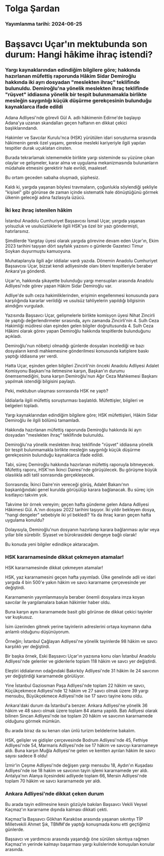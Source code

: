 # Tolga Şardan

### Yayımlanma tarihi: 2024-06-25

# Başsavcı Uçar'ın mektubunda son durum: Hangi hâkime ihraç istendi?


### Yargı kaynaklarından edindiğim bilgilere göre; hakkında hazırlanan müfettiş raporunda Hâkim Sidar Demiroğlu hakkında iki ayrı dosyadan "meslekten ihraç" teklifinde bulunuldu. Demiroğlu'na yönelik meslekten ihraç teklifinde "rüşvet" iddiasına yönelik bir tespit bulunmamakla birlikte mesleğin saygınlığı küçük düşürme gerekçesinin bulunduğu kaynaklarca ifade edildi



Adana Adliyesi'nde görevli Gül A. adlı hâkimenin Edirne'de başlayıp Adana'ya uzanan skandalları geçen haftanın en dikkat çekici başlıklarındandı.

Hakimler ve Savcılar Kurulu'nca (HSK) yürütülen idari soruşturma sırasında hâkimenin gerek özel yaşamı, gerekse mesleki kariyeriyle ilgili yapılan tespitler durak uçuklatan cinsten.

Burada tekrarlamak istememekle birlikte yargı sisteminde su yüzüne çıkan olaylar ve gelişmeler, karar alma ve uygulama mekanizmasında bulunanların müdahale etmesini gerektirir hale evrildi, maalesef.

Bu ortam geceden sabaha oluşmadı, şüphesiz.

Kaldı ki, yargıda yaşanan böylesi travmaların, çoğunlukla söylendiği şekliyle "kişisel" gibi görünse de zaman içinde sistematik hale dönüştüğünü görmek ülkenin geleceği adına fazlasıyla üzücü.


### İki kez ihraç istenilen hâkim

İstanbul Anadolu Cumhuriyet Başsavcısı İsmail Uçar, yargıda yaşanan yolsuzluk ve usulsüzlüklerle ilgili HSK'ya özel bir yazı göndermişti, hatırlarsınız.

Şimdilerde Yargıtay üyesi olarak yargıda görevine devam eden Uçar'ın, Ekim 2023 tarihini taşıyan dört sayfalık yazısını o günlerde Gazeteci Timur Soykan duyurmuştu kamuoyuna.

Muhataplarıyla ilgili ağır iddialar vardı yazıda. Dönemin Anadolu Cumhuriyet Başsavcısı Uçar, bizzat kendi adliyesinde olanı biteni tespitleriyle beraber Ankara'ya gönderdi.

Uçar'ın, hakkında şikayette bulunduğu yargı mensupları arasında Anadolu Adliyesi'nde görev yapan Hâkim Sidar Demiroğlu var.

Adliye'de sulh ceza hakimliklerinden, erişimin engellenmesi konusunda para karşılığında kararlar verildiği ve usulsüz tahliyelerin yapıldığı bilgisinin alındığını vurguladı.

Yazısında Başsavcı Uçar, gelişmelerle birlikte komisyon üyesi Nihat Zincirli ile yaptığı değerlendirmeler sırasında, aynı zamanda Zincirli'nin 4. Sulh Ceza Hakimliği müdiresi olan eşinden gelen bilgiler doğrultusunda 4. Sulh Ceza Hâkimi olarak görev yapan Demiroğlu hakkında tespitlerde bulunduğunu açıkladı.

Demiroğlu'nun nöbetçi olmadığı günlerde dosyaları incelediği ve bazı dosyaların kendi mahkemesine gönderilmesi konusunda katiplere baskı yaptığı iddiasına yer verdi.

Hatta Uçar, eşinden gelen bilgileri Zincirli'nin önceki Anadolu Adliyesi Adalet Komisyonu Başkanı'na iletmesine karşın, Başkan'ın durumu önemsemediğini, buna karşın Demiroğlu'nun Ağır Ceza Mahkemesi Başkanı yapılmak istendiği bilgisini paylaştı.

Peki, mektubun ulaşması sonrasında HSK ne yaptı?

İddialarla ilgili müfettiş soruşturması başlatıldı. Müfettişler, bilgileri ve belgeleri topladı.

Yargı kaynaklarından edindiğim bilgilere göre; HSK müfettişleri, Hâkim Sidar Demiroğlu ile ilgili bölümü tamamladı.

Hakkında hazırlanan müfettiş raporunda Demiroğlu hakkında iki ayrı dosyadan "meslekten ihraç" teklifinde bulunuldu.

Demiroğlu'na yönelik meslekten ihraç teklifinde "rüşvet" iddiasına yönelik bir tespit bulunmamakla birlikte mesleğin saygınlığı küçük düşürme gerekçesinin bulunduğu kaynaklarca ifade edildi.

Tabi, süreç Demiroğlu hakkında hazırlanan müfettiş raporuyla bitmeyecek. Müfettiş raporu, HSK'nın İkinci Dairesi'nde görüşülecek. Bu görüşme büyük olasılıkla adli tatil sonrasında gerçekleşecek.

Sonrasında; İkinci Daire'nin vereceği görüş, Adalet Bakanı'nın başkanlığındaki genel kurulda görüşülüp karara bağlanacak. Bu süreç için kısıtlayıcı takvim yok.

Takvime bir örnek vereyim; geçen hafta gündeme gelen Adana Adliyesi Hâkimesi Gül. A.'nın dosyası 2022 tarihini taşıyor. İki yıldır bekleyen dosya, "hangi dengeler" sebebiyle iki yıl bekledi? Ya da ihraç kararı geçen hafta uygulama konuldu?

Dolayısıyla, Demiroğlu'nun dosyanın hazırlanıp karara bağlanması aylar veya yıllar bile sürebilir. Siyaset ve bürokrasideki dengeye bağlı olarak!

Bu konuda yeni bilgiler edindikçe aktaracağım.


### HSK kararnamesinde dikkat çekmeyen atamalar!

HSK kararnamesinde dikkat çekmeyen atamalar!

HSK, yaz kararnamesini geçen hafta yayımladı. Ülke genelinde adli ve idari yargıda 4 bin 500'e yakın hâkim ve savcı kararname çerçevesinde yer değiştirdi.

Kararnamenin yayımlanmasıyla beraber önemli dosyalara imza koyan savcılar ile yargılamalara bakan hâkimler haber oldu.

Buna karşın aynı kararnamede basit gibi görünse de dikkat çekici tayinler var kuşkusuz.

İsim üzerinden gitmek yerine tayinlerin adreslerini ortaya koymanın daha anlamlı olduğunu düşünüyorum.

Örneğin; İstanbul Çağlayan Adliyesi'ne yönelik tayinlerde 98 hâkim ve savcı karşılıklı yer değiştirdi.

Bir başka örnek, Eski Başsavcı Uçar'ın yazısına konu olan İstanbul Anadolu Adliyesi'nde gelenler ve gidenlerle toplam 118 hâkim ve savcı yer değiştirdi.

Eleştiri iddialarının odağındaki Bakırköy Adliyesi'nde 31 hâkim ile 24 savcının yer değiştirdiği kararnamede görülüyor.

Yine İstanbul Gaziosman Paşa Adliyesi'nde toplam 22 hâkim ve savcı, Küçükçekmece Adliyesi'nde 12 hâkim ve 27 savcı olmak üzere 39 yargı mensubu, Büyükçekmece Adliyesi'nde ise 17 savcı tayine konu oldu.

Ankara'daki durum da İstanbul'a benzer. Ankara Adliyesi'ne yönelik 36 hâkim ve 48 savcı olmak üzere toplam 84 atama yapıldı. Batı Adliyesi olarak bilinen Sincan Adliyesi'nde ise toplam 20 hâkim ve savcının kararnamede olduğunu görmek mümkün.

Bu arada biraz da su kenarı olan ünlü turizm beldelerine bakalım.

HSK, gelişler ve gidişler çerçevesinde Bodrum Adliyesi'nde 45, Fethiye Adliyesi'nde 54, Marmaris Adliyesi'nde ise 17 hâkim ve savcıyı kararnameye aldı. Buna karşın Muğla Adliyesi'ne gelen ve kentten ayrılan hâkim ile savcı sayısı sadece 8 oldu!

İzmir'in Çeşme Adliyesi'nde değişen yargı mensubu 18, Aydın'ın Kuşadası Adliyesi'nde ise 18 hakim ve savcının tayin işlemi kararnamede yer aldı. Antalya'nın Alanya ilçesindeki adliyede toplam 66, Mersin Adliyesi'nde toplam 70 hâkim ve savcı kararnamede yer aldı.


### Ankara Adliyesi'nde dikkat çeken durum

Bu arada tayin edilmesine kesin gözüyle bakılan Başsavcı Vekili Veysel Kaçmaz'ın kararname dışında kalması dikkati çekti.

Kaçmaz'la Başsavcı Gökhan Karaköse arasında yaşanan sıkıntıyı TİP Milletvekili Ahmet Şık, TBMM'de yaptığı konuşmada konu etti geçtiğimiz günlerde.

Başsavcı ve yardımcısı arasında yaşandığı öne sürülen sıkıntıya rağmen Kaçmaz'ın yerinde kalmayı başarması yargı kulislerinde konuşulan konular arasında.

